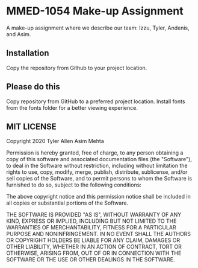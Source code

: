 # MMED-1054 Make-up Assignment

A make-up assignment where we describe our team: Izzu, Tyler, Andenis, and Asim.

## Installation
Copy the repository from Github to your project location.

## Please do this 
Copy repository from GitHub to a preferred project location.
Install fonts from the fonts folder for a better viewing experience.

## MIT LICENSE
Copyright 2020 Tyler Allen Asim Mehta

Permission is hereby granted, free of charge, to any person obtaining a copy of this software and associated documentation files (the "Software"), to deal in the Software without restriction, including without limitation the rights to use, copy, modify, merge, publish, distribute, sublicense, and/or sell copies of the Software, and to permit persons to whom the Software is furnished to do so, subject to the following conditions:

The above copyright notice and this permission notice shall be included in all copies or substantial portions of the Software.

THE SOFTWARE IS PROVIDED "AS IS", WITHOUT WARRANTY OF ANY KIND, EXPRESS OR IMPLIED, INCLUDING BUT NOT LIMITED TO THE WARRANTIES OF MERCHANTABILITY, FITNESS FOR A PARTICULAR PURPOSE AND NONINFRINGEMENT. IN NO EVENT SHALL THE AUTHORS OR COPYRIGHT HOLDERS BE LIABLE FOR ANY CLAIM, DAMAGES OR OTHER LIABILITY, WHETHER IN AN ACTION OF CONTRACT, TORT OR OTHERWISE, ARISING FROM, OUT OF OR IN CONNECTION WITH THE SOFTWARE OR THE USE OR OTHER DEALINGS IN THE SOFTWARE.
